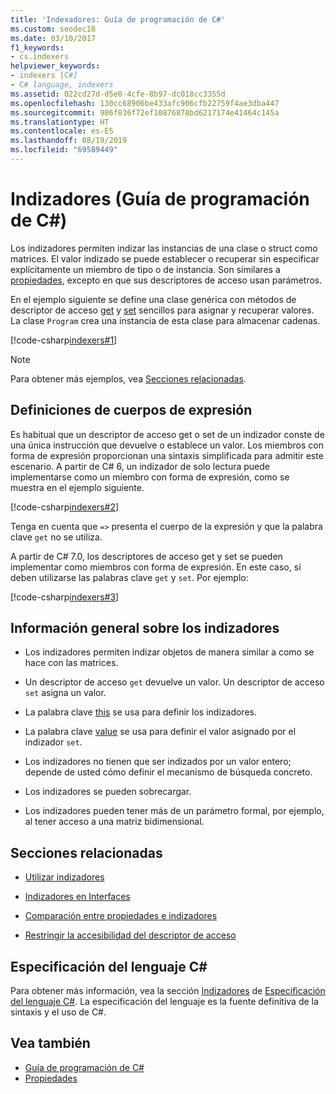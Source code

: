 ```yaml
---
title: 'Indexadores: Guía de programación de C#'
ms.custom: seodec18
ms.date: 03/10/2017
f1_keywords:
- cs.indexers
helpviewer_keywords:
- indexers [C#]
- C# language, indexers
ms.assetid: 022cd27d-d5e0-4cfe-8b97-dc018cc3355d
ms.openlocfilehash: 130cc68906be433afc906cfb22759f4ae3dba447
ms.sourcegitcommit: 986f836f72ef10876878bd6217174e41464c145a
ms.translationtype: HT
ms.contentlocale: es-ES
ms.lasthandoff: 08/19/2019
ms.locfileid: "69589449"
---
```

# <a name="indexers-c-programming-guide"></a>Indizadores (Guía de programación de C#)

Los indizadores permiten indizar las instancias de una clase o struct como matrices. El valor indizado se puede establecer o recuperar sin especificar explícitamente un miembro de tipo o de instancia. Son similares a [propiedades](../classes-and-structs/properties.md), excepto en que sus descriptores de acceso usan parámetros.  
 
 En el ejemplo siguiente se define una clase genérica con métodos de descriptor de acceso [get](../../language-reference/keywords/get.md) y [set](../../language-reference/keywords/set.md) sencillos para asignar y recuperar valores. La clase `Program` crea una instancia de esta clase para almacenar cadenas.  
  
 [!code-csharp[indexers#1](../../../../samples/snippets/csharp/programming-guide/indexers/indexer-1.cs)]  
  
> [!NOTE]
>  Para obtener más ejemplos, vea [Secciones relacionadas](./index.md#BKMK_RelatedSections).  
  
## <a name="expression-body-definitions"></a>Definiciones de cuerpos de expresión  
 
Es habitual que un descriptor de acceso get o set de un indizador conste de una única instrucción que devuelve o establece un valor. Los miembros con forma de expresión proporcionan una sintaxis simplificada para admitir este escenario. A partir de C# 6, un indizador de solo lectura puede implementarse como un miembro con forma de expresión, como se muestra en el ejemplo siguiente.

[!code-csharp[indexers#2](../../../../samples/snippets/csharp/programming-guide/indexers/indexer-2.cs)]  

Tenga en cuenta que `=>` presenta el cuerpo de la expresión y que la palabra clave `get` no se utiliza. 

A partir de C# 7.0, los descriptores de acceso get y set se pueden implementar como miembros con forma de expresión. En este caso, sí deben utilizarse las palabras clave `get` y `set`. Por ejemplo:

[!code-csharp[indexers#3](../../../../samples/snippets/csharp/programming-guide/indexers/indexer-3.cs)]  
  
## <a name="indexers-overview"></a>Información general sobre los indizadores  
  
- Los indizadores permiten indizar objetos de manera similar a como se hace con las matrices.  
  
- Un descriptor de acceso `get` devuelve un valor. Un descriptor de acceso `set` asigna un valor.  
  
- La palabra clave [this](../../language-reference/keywords/this.md) se usa para definir los indizadores.  
  
- La palabra clave [value](../../language-reference/keywords/value.md) se usa para definir el valor asignado por el indizador `set`.  
  
- Los indizadores no tienen que ser indizados por un valor entero; depende de usted cómo definir el mecanismo de búsqueda concreto.  
  
- Los indizadores se pueden sobrecargar.  
  
- Los indizadores pueden tener más de un parámetro formal, por ejemplo, al tener acceso a una matriz bidimensional.  
  
## <a name="BKMK_RelatedSections"></a> Secciones relacionadas  
  
- [Utilizar indizadores](./using-indexers.md)  
  
- [Indizadores en Interfaces](./indexers-in-interfaces.md)  
  
- [Comparación entre propiedades e indizadores](./comparison-between-properties-and-indexers.md)  
  
- [Restringir la accesibilidad del descriptor de acceso](../classes-and-structs/restricting-accessor-accessibility.md)  
  
## <a name="c-language-specification"></a>Especificación del lenguaje C#  

Para obtener más información, vea la sección [Indizadores](~/_csharplang/spec/classes.md#indexers) de [Especificación del lenguaje C#](../../language-reference/language-specification/index.md). La especificación del lenguaje es la fuente definitiva de la sintaxis y el uso de C#.
  
## <a name="see-also"></a>Vea también

- [Guía de programación de C#](../index.md)
- [Propiedades](../classes-and-structs/properties.md)
